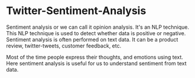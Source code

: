 # Twitter-Sentiment-Analysis

Sentiment analysis or we can call it opinion analysis. It's an NLP technique. This NLP technique is used to detect whether data is positive or negative. 
Sentiment analysis is often performed on text data. It can be a product review, twitter-tweets, customer feedback, etc.

Most of the time people express their thoughts, and emotions using text. Here sentiment analysis is useful for us to understand sentiment from text data.


